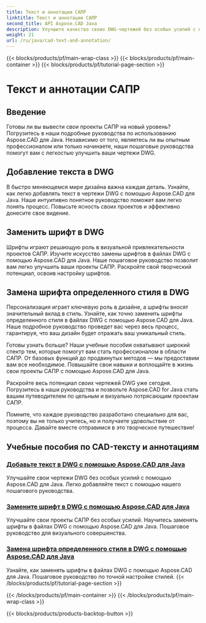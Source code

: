 ```yaml
---
title: Текст и аннотации САПР
linktitle: Текст и аннотации САПР
second_title: API Aspose.CAD Java
description: Улучшите качество своих DWG-чертежей без особых усилий с помощью Aspose.CAD для Java. Освойте добавление и замену шрифтов в файлах DWG. Пошаговые руководства для визуального совершенства.
weight: 21
url: /ru/java/cad-text-and-annotation/
---
```


{{< blocks/products/pf/main-wrap-class >}}
{{< blocks/products/pf/main-container >}}
{{< blocks/products/pf/tutorial-page-section >}}

# Текст и аннотации САПР


## Введение 

Готовы ли вы вывести свои проекты САПР на новый уровень? Погрузитесь в наши подробные руководства по использованию Aspose.CAD для Java. Независимо от того, являетесь ли вы опытным профессионалом или только начинаете, наши пошаговые руководства помогут вам с легкостью улучшить ваши чертежи DWG.

## Добавление текста в DWG

В быстро меняющемся мире дизайна важна каждая деталь. Узнайте, как легко добавлять текст в чертежи DWG с помощью Aspose.CAD для Java. Наше интуитивно понятное руководство поможет вам легко понять процесс. Повысьте ясность своих проектов и эффективно донесите свое видение.

## Заменить шрифт в DWG

Шрифты играют решающую роль в визуальной привлекательности проектов САПР. Изучите искусство замены шрифтов в файлах DWG с помощью Aspose.CAD для Java. Наше пошаговое руководство позволит вам легко улучшить ваши проекты САПР. Раскройте свой творческий потенциал, освоив настройку шрифтов.

## Замена шрифта определенного стиля в DWG

Персонализация играет ключевую роль в дизайне, а шрифты вносят значительный вклад в стиль. Узнайте, как точно заменить шрифты определенного стиля в файлах DWG с помощью Aspose.CAD для Java. Наше подробное руководство проведет вас через весь процесс, гарантируя, что ваш дизайн будет отражать ваш уникальный стиль.

Готовы узнать больше? Наши учебные пособия охватывают широкий спектр тем, которые помогут вам стать профессионалом в области САПР. От базовых функций до продвинутых методов — мы предоставим вам все необходимое. Повышайте свои навыки и воплощайте в жизнь свои проекты САПР с помощью Aspose.CAD для Java.

Раскройте весь потенциал своих чертежей DWG уже сегодня. Погрузитесь в наши руководства и позвольте Aspose.CAD for Java стать вашим путеводителем по цельным и визуально потрясающим проектам САПР.

Помните, что каждое руководство разработано специально для вас, поэтому вы не только учитесь, но и получаете удовольствие от процесса. Давайте вместе отправимся в это творческое путешествие!
## Учебные пособия по CAD-тексту и аннотациям
### [Добавьте текст в DWG с помощью Aspose.CAD для Java](./add-text-in-dwg/)
Улучшайте свои чертежи DWG без особых усилий с помощью Aspose.CAD для Java. Легко добавляйте текст с помощью нашего пошагового руководства.
### [Замените шрифт в DWG с помощью Aspose.CAD для Java](./substitute-font-in-dwg/)
Улучшайте свои проекты САПР без особых усилий. Научитесь заменять шрифты в файлах DWG с помощью Aspose.CAD для Java. Пошаговое руководство для визуального совершенства.
### [Замена шрифта определенного стиля в DWG с помощью Aspose.CAD для Java](./substitute-font-of-particular-style-in-dwg/)
Узнайте, как заменять шрифты в файлах DWG с помощью Aspose.CAD для Java. Пошаговое руководство по точной настройке стилей.
{{< /blocks/products/pf/tutorial-page-section >}}

{{< /blocks/products/pf/main-container >}}
{{< /blocks/products/pf/main-wrap-class >}}

{{< blocks/products/products-backtop-button >}}
